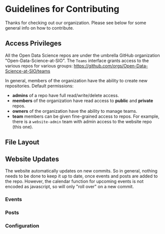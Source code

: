 # Guidelines for Contributing

Thanks for checking out our organization. Please see below for some general info on how to contribute.

## Access Privileges

All the Open Data Science repos are under the umbrella GitHub organization "Open-Data-Science-at-SIO". The `Teams` interface grants access to the various repos for various groups:
https://github.com/orgs/Open-Data-Science-at-SIO/teams

In general, members of the organization have the ability to create new repositories.
Default permissions:
* **admins** of a repo have full read/write/delete access.
* **members** of the organization have read access to **public** and **private** repos.
* **owners** of the organization have the ability to manage teams.
* **team** members can be given fine-grained access to repos. For example, there is a `website-admin` team with admin access to the website repo (this one).

## File Layout




## Website Updates

The website automatically updates on new commits. So in general, nothing needs to be done to keep it up to date, once events and posts are added to the repo. However, the calendar function for upcoming events is not encoded as javascript, so will only "roll over" on a new commit. 

### Events

### Posts

### Configuration







